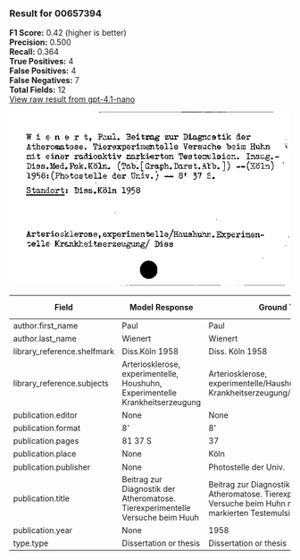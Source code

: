 ### Result for 00657394
**F1 Score:** 0.42 (higher is better)<br>**Precision:** 0.500<br>**Recall:** 0.364<br>**True Positives:** 4<br>**False Positives:** 4<br>**False Negatives:** 7<br>**Total Fields:** 12<br>[View raw result from gpt-4.1-nano](https://github.com/RISE-UNIBAS/humanities_data_benchmark/blob/main/results/2025-10-02/T0162/request_T0162_00657394.json)

<img src="https://github.com/RISE-UNIBAS/humanities_data_benchmark/blob/main/benchmarks/zettelkatalog/images/00657394.jpg?raw=true" alt="00657394" width="600px">

| Field | Model Response | Ground Truth | Fuzzy Score | Match |
|-------|----------------|--------------|-------------|-------|
| author.first_name | Paul | Paul | 1.000 | ✅ |
| author.last_name | Wienert | Wienert | 1.000 | ✅ |
| library_reference.shelfmark | Diss.Köln 1958 | Diss. Köln 1958 | 0.966 | ✅ |
| library_reference.subjects | Arteriosklerose, experimentelle, Houshuhn, Experimentelle Krankheitserzeugung | Arteriosklerose, experimentelle/Haushuhn.Experimentelle Krankheitserzeugung/ Diss | 0.911 | ❌ |
| publication.editor | None | None | 1.000 | ✅ |
| publication.format | 8'  | 8' | 0.800 | ❌ |
| publication.pages | 81 37 S | 37 | 0.444 | ❌ |
| publication.place | None | Köln | 0.000 | ❌ |
| publication.publisher | None | Photostelle der Univ. | 0.000 | ❌ |
| publication.title | Beitrag zur Diagnostik der Atheromatose. Tierexperimentelle Versuche beim Huuh | Beitrag zur Diagnostik der Atheromatose. Tierexperimentelle Versuche beim Huhn mit einer radioaktiv markierten Testemulsion | 0.766 | ❌ |
| publication.year | None | 1958 | 0.000 | ❌ |
| type.type | Dissertation or thesis | Dissertation or thesis | 1.000 | ✅ |
